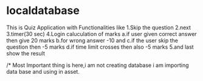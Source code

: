 # localdatabase

This is Quiz Application with Functionalities like
1.Skip the question
2.next
3.timer(30 sec)
4.Login caluculation of marks
   a.if user given correct answer then give 20 marks 
   b.for wrong answer -10 and 
   c.if the user skip the question then -5 marks 
   d.if time limit crosses then also -5 marks
 5.and last show the result
 
 /* Most Important thing is  here,i am not creating database i am  importing data base  and using in asset.
